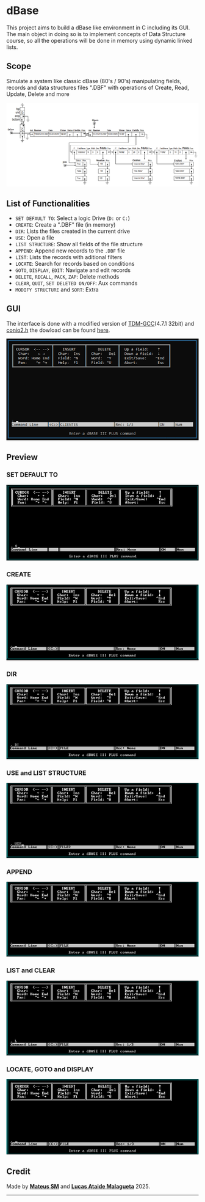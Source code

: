 # dBase
This project aims to build a dBase like environment in C including its GUI. The main object in doing so is to implement concepts of Data Structure course, so all the operations will be done in memory using dynamic linked lists. 

## Scope
Simulate a system like classic dBase (80's / 90's) manipulating fields, records and data structures files ".DBF" with operations of Create, Read, Update, Delete and more

![SCOPE](assets/Scope.png)

## List of Functionalities

- `SET DEFAULT TO`: Select a logic Drive (`D:` or `C:`)
- `CREATE`: Create a ".DBF" file (in memory)
- `DIR`: Lists the files created in the current drive
- `USE`: Open a file
- `LIST STRUCTURE`: Show all fields of the file structure 
- `APPEND`: Append new records to the `.DBF` file 
- `LIST`: Lists the records with aditional filters
- `LOCATE`: Search for records based on conditions
- `GOTO`, `DISPLAY`, `EDIT`: Navigate and edit records
- `DELETE`, `RECALL`, `PACK`, `ZAP`: Delete methods
- `CLEAR`, `QUIT`, `SET DELETED ON/OFF`: Aux commands
- `MODIFY STRUCTURE` and `SORT`: Extra


## GUI

The interface is done with a modified version of [TDM-GCC](https://jmeubank.github.io/tdm-gcc/)(4.7.1 32bit) and [conio2.h](https://conio.sourceforge.net/) the dowload can be found [here](https://github.com/mateus-sm/Conio2-VsCode).

![GUI](assets/image.png)

## Preview

### SET DEFAULT TO
![SET DEFAULT TO](assets/SET.gif)

### CREATE
![CREATE](assets/CREATE.gif)

### DIR
![DIR](assets/DIR.gif)

### USE and LIST STRUCTURE
![USE](assets/USE.gif)

### APPEND
![APPEND](assets/APPEND.gif)

### LIST and CLEAR
![LIST](assets/LIST.gif)

### LOCATE, GOTO and DISPLAY
![LOCATEGOTODISPLAY](assets/LOCATEGOTODISPLAY.gif)

## Credit

Made by [**Mateus SM**](https://github.com/mateus-sm) and [**Lucas Ataide Malagueta**](https://github.com/LucasMalagueta) 2025.

---
